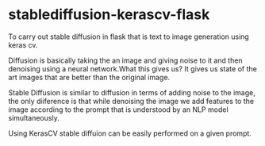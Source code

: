 # stablediffusion-kerascv-flask

To carry out stable diffusion in flask that is text to image generation using keras cv.

Diffusion is basically taking the an image and giving noise to it and then denoising using a neural network.What this gives us? It gives us state of the art images that are better than the original image.

Stable Diffusion is similar to diffusion in terms of adding noise to the image, the only diiference is that while denoising the image we add features to the image according to the prompt that is understood by an NLP model simultaneously.

Using KerasCV stable diffuion can be easily performed on a given prompt. 

